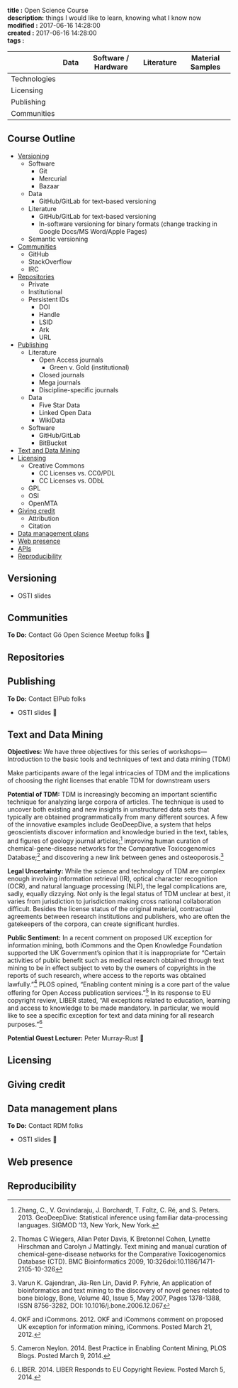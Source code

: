 **title      :** Open Science Course  
**description:** things I would like to learn, knowing what I know now  
**modified   :** 2017-06-16 14:28:00  
**created    :** 2017-06-16 14:28:00  
**tags       :** 

|              | Data | Software / Hardware | Literature | Material Samples |
| ------------ | ---- | ------------------- | ---------- | ---------------- |
| Technologies |      |                     |            |                  |
| Licensing    |      |                     |            |                  |
| Publishing   |      |                     |            |                  |
| Communities  |      |                     |            |                  |
 
## Course Outline
 
- [Versioning](#versioning)
    - Software
        - Git
        - Mercurial
        - Bazaar
    - Data
        - GitHub/GitLab for text-based versioning
    - Literature
        - GitHub/GitLab for text-based versioning
        - In-software versioning for binary formats (change tracking in Google Docs/MS Word/Apple Pages)
    - Semantic versioning
- [Communities](#communities)
    - GitHub
    - StackOverflow
    - IRC
- [Repositories](#repositories)
    - Private
    - Institutional
    - Persistent IDs
		- DOI
		- Handle
		- LSID
		- Ark
		- URL
- [Publishing](#publishing)
    - Literature
    	- Open Access journals
			- Green v. Gold (institutional)
		- Closed journals
		- Mega journals
		- Discipline-specific journals
	- Data
		- Five Star Data
		- Linked Open Data
		- WikiData
	- Software
		- GitHub/GitLab
		- BitBucket
- [Text and Data Mining](#text-and-data-mining)
- [Licensing](#licensing)
	- Creative Commons
		- CC Licenses vs. CC0/PDL
		- CC Licenses vs. ODbL
	- GPL
	- OSI
	- OpenMTA
- [Giving credit](#giving-credit)
	- Attribution
	- Citation
- [Data management plans](#data-management-plans)
- [Web presence](#web-presence)
- [APIs](#apis)
- [Reproducibility](#reproducibility)
 
## Versioning

- OSTI slides
 
## Communities

**To Do:** Contact Gö Open Science Meetup folks

## Repositories
 
## Publishing

**To Do:** Contact ElPub folks

- OSTI slides

## Text and Data Mining

**Objectives:** We have three objectives for this series of workshops—
Introduction to the basic tools and techniques of text and data mining (TDM)

Make participants aware of the legal intricacies of TDM and the implications of choosing the right licenses that enable TDM for downstream users

**Potential of TDM:** TDM is increasingly becoming an important scientific technique for analyzing large corpora of articles. The technique is used to uncover both existing and new insights in unstructured data sets that typically are obtained programmatically from many different sources. A few of the innovative examples include GeoDeepDive, a system that helps geoscientists discover information and knowledge buried in the text, tables, and figures of geology journal articles;[^1] improving human curation of chemical-gene-disease networks for the Comparative Toxicogenomics Database;[^2] and discovering a new link between genes and osteoporosis.[^3]

**Legal Uncertainty:** While the science and technology of TDM are complex enough involving information retrieval (IR), optical character recognition (OCR), and natural language processing (NLP), the legal complications are, sadly, equally dizzying. Not only is the legal status of TDM unclear at best, it varies from jurisdiction to jurisdiction making cross national collaboration difficult. Besides the license status of the original material, contractual agreements between research institutions and publishers, who are often the gatekeepers of the corpora, can create significant hurdles. 

**Public Sentiment:** In a recent comment on proposed UK exception for information mining, both iCommons and the Open Knowledge Foundation supported the UK Government’s opinion that it is inappropriate for “Certain activities of public benefit such as medical research obtained through text mining to be in effect subject to veto by the owners of copyrights in the reports of such research, where access to the reports was obtained lawfully.”[^4] PLOS opined, “Enabling content mining is a core part of the value offering for Open Access publication services.”[^5] In its response to EU copyright review, LIBER stated, “All exceptions related to education, learning and access to knowledge to be made mandatory. In particular, we would like to see a specific exception for text and data mining for all research purposes.”[^6]

**Potential Guest Lecturer:** Peter Murray-Rust

## Licensing
 
## Giving credit

## Data management plans
**To Do:** Contact RDM folks

- OSTI slides

## Web presence
 
## Reproducibility

[^1]: Zhang, C., V. Govindaraju, J. Borchardt, T. Foltz, C. Ré, and S. Peters. 2013. GeoDeepDive: Statistical inference using familiar data-processing languages. SIGMOD ’13, New York, New York.

[^2]: Thomas C Wiegers, Allan Peter Davis, K Bretonnel Cohen, Lynette Hirschman and Carolyn J Mattingly. Text mining and manual curation of chemical-gene-disease networks for the Comparative Toxicogenomics Database (CTD). BMC Bioinformatics 2009, 10:326doi:10.1186/1471-2105-10-326

[^3]: Varun K. Gajendran, Jia-Ren Lin, David P. Fyhrie, An application of bioinformatics and text mining to the discovery of novel genes related to bone biology, Bone, Volume 40, Issue 5, May 2007, Pages 1378-1388, ISSN 8756-3282, DOI: 10.1016/j.bone.2006.12.067

[^4]: OKF and iCommons. 2012. OKF and iCommons comment on proposed UK exception for information mining, iCommons. Posted March 21, 2012.

[^5]: Cameron Neylon. 2014. Best Practice in Enabling Content Mining, PLOS Blogs. Posted March 9, 2014.

[^6]: LIBER. 2014. LIBER Responds to EU Copyright Review. Posted March 5, 2014.